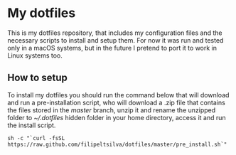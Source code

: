 # My dotfiles

This is my dotfiles repository, that includes my configuration files and the necessary scripts to install and setup them. For now it was run and tested only in a macOS systems, but in the future I pretend to port it to work in Linux systems too.

## How to setup

To install my dotfiles you should run the command below that will download and run a pre-installation script, who will download a .zip file that contains the files stored in the _master_ branch, unzip it and rename the unzipped folder to _~/.dotfiles_ hidden folder in your home directory, access it and run the install script.

```shell
sh -c "`curl -fsSL https://raw.github.com/filipeltsilva/dotfiles/master/pre_install.sh`"
